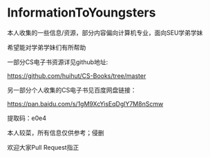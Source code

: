 # InformationToYoungsters
本人收集的一些信息/资源，部分内容偏向计算机专业，面向SEU学弟学妹

希望能对学弟学妹们有所帮助

一部分CS电子书资源详见github地址: 

https://github.com/huihut/CS-Books/tree/master

另一部分个人收集的CS电子书见百度网盘链接：

https://pan.baidu.com/s/1gM9XcYisEqDglY7M8nScmw

提取码：e0e4

本人较菜，所有信息仅供参考；侵删

欢迎大家Pull Request指正